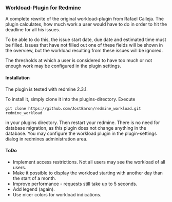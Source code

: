 ### Workload-Plugin for Redmine

A complete rewrite of the original workload-plugin from Rafael Calleja. The
plugin calculates, how much work a user would have to do in order to hit the
deadline for all his issues.

To be able to do this, the issue start date, due date and estimated time must be
filled. Issues that have not filled out one of these fields will be shown in the
overview, but the workload resulting from these issues will be ignored.

The thresholds at which a user is considered to have too much or not enough work
may be configured in the plugin settings.

#### Installation

The plugin is tested with redmine 2.3.1.

To install it, simply clone it into the plugins-directory. Execute

    git clone https://github.com/JostBaron/redmine_workload.git redmine_workload

in your plugins directory. Then restart your redmine. There is no need for
database migration, as this plugin does not change anything in the database.
You may configure the workload plugin in the plugin-settings dialog in redmines
administration area.

#### ToDo

* Implement access restrictions. Not all users may see the workload of all
users.
* Make it possible to display the workload starting with another day than the
start of a month.
* Improve performance - requests still take up to 5 seconds.
* Add legend (again).
* Use nicer colors for workload indications.
